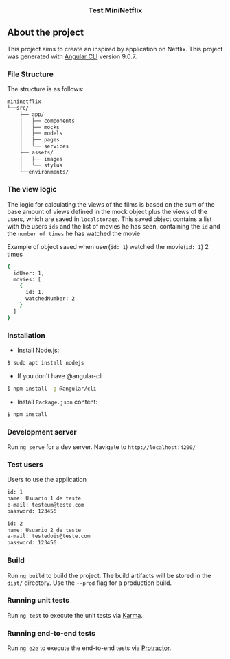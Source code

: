 <p align="center">
  <h3 align="center">Test MiniNetflix</h3>
</p>

## About the project

This project aims to create an inspired by application on Netflix. This project was generated with [Angular CLI](https://github.com/angular/angular-cli) version 9.0.7.

### File Structure

The structure is as follows:

```bash
mininetflix
└──src/
    ├── app/
    │   ├── components
    │   ├── mocks
    │   ├── models
    │   ├── pages
    │   └── services
    ├── assets/
    │   ├── images
    │   └── stylus
    └──environments/
```


### The view logic

The logic for calculating the views of the films is based on the sum of the base amount of views defined in the mock object plus the views of the users, which are saved in `localstorage`. This saved object contains a list with the users `ids` and the list of movies he has seen, containing the `id` and the `number of times` he has watched the movie

Example of object saved when user(`id: 1`) watched the movie(`id: 1`) 2 times

```bash
{
  idUser: 1,
  movies: [
    {
      id: 1,
      watchedNumber: 2
    }
  ]
}
```

### Installation

- Install Node.js:

```bash
$ sudo apt install nodejs
```

- If you don't have @angular-cli
```bash
$ npm install -g @angular/cli
```

- Install `Package.json` content:

```bash
$ npm install
```

### Development server

Run `ng serve` for a dev server.
Navigate to `http://localhost:4200/`

### Test users

Users to use the application

```bash
id: 1
name: Usuario 1 de teste
e-mail: testeum@teste.com
password: 123456
```

```bash
id: 2
name: Usuario 2 de teste
e-mail: testedois@teste.com
password: 123456
```

### Build

Run `ng build` to build the project. The build artifacts will be stored in the `dist/` directory. Use the `--prod` flag for a production build.

### Running unit tests

Run `ng test` to execute the unit tests via [Karma](https://karma-runner.github.io).

### Running end-to-end tests

Run `ng e2e` to execute the end-to-end tests via [Protractor](http://www.protractortest.org/).
